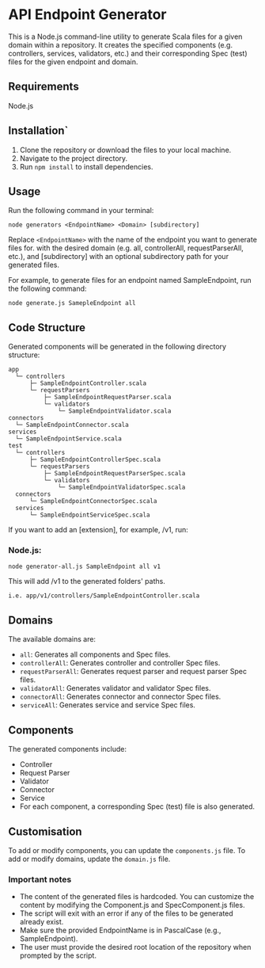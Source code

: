 # API Endpoint Generator

This is a Node.js command-line utility to generate Scala files for a given domain within a repository. It creates the specified components (e.g. controllers, services, validators, etc.) and their corresponding Spec (test) files for the given endpoint and domain.

## Requirements

Node.js

## Installation`

1. Clone the repository or download the files to your local machine.
2. Navigate to the project directory.
3. Run `npm install` to install dependencies.

## Usage

Run the following command in your terminal:

```
node generators <EndpointName> <Domain> [subdirectory]
```

Replace `<EndpointName>` with the name of the endpoint you want to generate files for. <Domain> with the desired domain (e.g. all, controllerAll, requestParserAll, etc.), and [subdirectory] with an optional subdirectory path for your generated files.

For example, to generate files for an endpoint named SampleEndpoint, run the following command:

```
node generate.js SamepleEndpoint all
```

## Code Structure

Generated components will be generated in the following directory structure:

```
app
  └─ controllers
      ├─ SampleEndpointController.scala
      └─ requestParsers
          ├─ SampleEndpointRequestParser.scala
          └─ validators
              └─ SampleEndpointValidator.scala
connectors
  └─ SampleEndpointConnector.scala
services
  └─ SampleEndpointService.scala
test
  └─ controllers
      ├─ SampleEndpointControllerSpec.scala
      └─ requestParsers
          ├─ SampleEndpointRequestParserSpec.scala
          └─ validators
              └─ SampleEndpointValidatorSpec.scala
  connectors
      └─ SampleEndpointConnectorSpec.scala
  services
      └─ SampleEndpointServiceSpec.scala
```

If you want to add an [extension], for example, /v1, run:

### Node.js:

```
node generator-all.js SampleEndpoint all v1
```

This will add /v1 to the generated folders' paths.

```
i.e. app/v1/controllers/SampleEndpointController.scala
```

## Domains

The available domains are:

- `all`: Generates all components and Spec files.
- `controllerAll`: Generates controller and controller Spec files.
- `requestParserAll`: Generates request parser and request parser Spec files.
- `validatorAll`: Generates validator and validator Spec files.
- `connectorAll`: Generates connector and connector Spec files.
- `serviceAll`: Generates service and service Spec files.

## Components

The generated components include:

- Controller
- Request Parser
- Validator
- Connector
- Service
- For each component, a corresponding Spec (test) file is also generated.

## Customisation

To add or modify components, you can update the `components.js` file. To add or modify domains, update the `domain.js` file.

### Important notes

- The content of the generated files is hardcoded. You can customize the content by modifying the Component.js and SpecComponent.js files.
- The script will exit with an error if any of the files to be generated already exist.
- Make sure the provided EndpointName is in PascalCase (e.g., SampleEndpoint).
- The user must provide the desired root location of the repository when prompted by the script.
